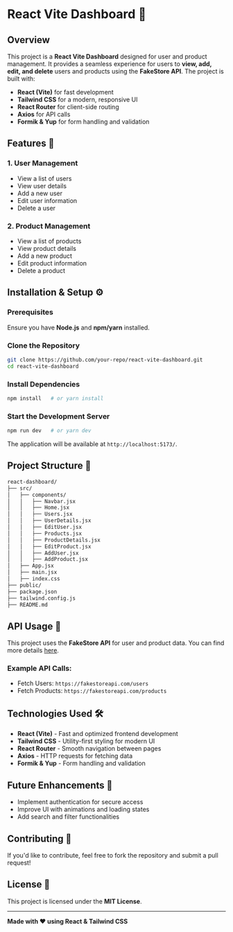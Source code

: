 # React Vite Dashboard 🚀

## Overview
This project is a **React Vite Dashboard** designed for user and product management. It provides a seamless experience for users to **view, add, edit, and delete** users and products using the **FakeStore API**. The project is built with:

- **React (Vite)** for fast development
- **Tailwind CSS** for a modern, responsive UI
- **React Router** for client-side routing
- **Axios** for API calls
- **Formik & Yup** for form handling and validation

## Features 🌟
### 1. User Management
- View a list of users
- View user details
- Add a new user
- Edit user information
- Delete a user

### 2. Product Management
- View a list of products
- View product details
- Add a new product
- Edit product information
- Delete a product

## Installation & Setup ⚙️

### Prerequisites
Ensure you have **Node.js** and **npm/yarn** installed.

### Clone the Repository
```sh
git clone https://github.com/your-repo/react-vite-dashboard.git
cd react-vite-dashboard
```

### Install Dependencies
```sh
npm install   # or yarn install
```

### Start the Development Server
```sh
npm run dev   # or yarn dev
```

The application will be available at `http://localhost:5173/`.

## Project Structure 📂
```sh
react-dashboard/
├── src/
│   ├── components/
│   │   ├── Navbar.jsx
│   │   ├── Home.jsx
│   │   ├── Users.jsx
│   │   ├── UserDetails.jsx
│   │   ├── EditUser.jsx
│   │   ├── Products.jsx
│   │   ├── ProductDetails.jsx
│   │   ├── EditProduct.jsx
│   │   ├── AddUser.jsx
│   │   ├── AddProduct.jsx
│   ├── App.jsx
│   ├── main.jsx
│   ├── index.css
├── public/
├── package.json
├── tailwind.config.js
├── README.md
```

## API Usage 🔗
This project uses the **FakeStore API** for user and product data. You can find more details [here](https://fakestoreapi.com/).

### Example API Calls:
- Fetch Users: `https://fakestoreapi.com/users`
- Fetch Products: `https://fakestoreapi.com/products`

## Technologies Used 🛠️
- **React (Vite)** - Fast and optimized frontend development
- **Tailwind CSS** - Utility-first styling for modern UI
- **React Router** - Smooth navigation between pages
- **Axios** - HTTP requests for fetching data
- **Formik & Yup** - Form handling and validation

## Future Enhancements 🚀
- Implement authentication for secure access
- Improve UI with animations and loading states
- Add search and filter functionalities

## Contributing 🤝
If you'd like to contribute, feel free to fork the repository and submit a pull request!

## License 📜
This project is licensed under the **MIT License**.

---
**Made with ❤️ using React & Tailwind CSS**

